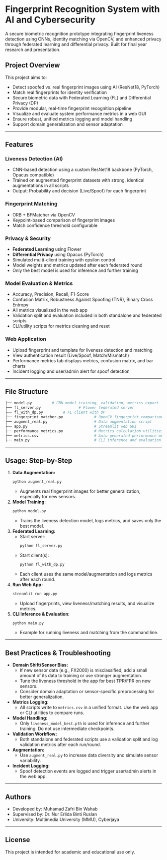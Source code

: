 # Fingerprint Recognition System with AI and Cybersecurity

A secure biometric recognition prototype integrating fingerprint liveness detection using CNNs, identity matching via OpenCV, and enhanced privacy through federated learning and differential privacy. Built for final year research and presentation.

## Project Overview
This project aims to:

- Detect spoofed vs. real fingerprint images using AI (ResNet18, PyTorch)
- Match real fingerprints for identity verification
- Secure biometric data with Federated Learning (FL) and Differential Privacy (DP)
- Provide modular, real-time fingerprint recognition pipeline
- Visualize and evaluate system performance metrics in a web GUI
- Ensure robust, unified metrics logging and model handling
- Support domain generalization and sensor adaptation

---

## Features

### Liveness Detection (AI)
- CNN-based detection using a custom ResNet18 backbone (PyTorch, Opacus compatible)
- Trained on augmented fingerprint datasets with strong, identical augmentations in all scripts
- Output: Probability and decision (Live/Spoof) for each fingerprint

### Fingerprint Matching
- ORB + BFMatcher via OpenCV
- Keypoint-based comparison of fingerprint images
- Match confidence threshold configurable

### Privacy & Security
- **Federated Learning** using Flower
- **Differential Privacy** using Opacus (PyTorch)
- Simulated multi-client training with epsilon control
- Model weights and metrics updated after each federated round
- Only the best model is used for inference and further training

### Model Evaluation & Metrics
- Accuracy, Precision, Recall, F1-Score
- Confusion Matrix, Robustness Against Spoofing (TNR), Binary Cross Entropy
- All metrics visualized in the web app
- Validation split and evaluation included in both standalone and federated scripts
- CLI/utility scripts for metrics cleaning and reset

### Web Application
- Upload fingerprint and template for liveness detection and matching
- View authentication result (Live/Spoof, Match/Mismatch)
- Performance metrics tab displays metrics, confusion matrix, and bar charts
- Incident logging and user/admin alert for spoof detection

---

## File Structure

```bash
├── model.py         # CNN model training, validation, metrics export
├── fl_server.py                 # Flower federated server
├── fl_with_dp.py         # FL client with DP
├── fingerprint_matcher.py              # OpenCV fingerprint comparison logic
├── augment_real.py                     # Data augmentation script
├── app.py                              # Streamlit web GUI
├── performance_metrics.py              # Metrics calculation utilities
├── metrics.csv                         # Auto-generated performance metrics
├── main.py                             # CLI inference and evaluation example
```

---

## Usage: Step-by-Step

1. **Data Augmentation:**
   ```bash
   python augment_real.py
   ```
   - Augments real fingerprint images for better generalization, especially for new sensors.
2. **Model Training:**
   ```bash
   python model.py
   ```
   - Trains the liveness detection model, logs metrics, and saves only the best model.
3. **Federated Learning:**
   - Start server:
     ```bash
     python fl_server.py
     ```
   - Start client(s):
     ```bash
     python fl_with_dp.py
     ```
   - Each client uses the same model/augmentation and logs metrics after each round.
4. **Run Web App:**
   ```bash
   streamlit run app.py
   ```
   - Upload fingerprints, view liveness/matching results, and visualize metrics.
5. **CLI Inference & Evaluation:**
   ```bash
   python main.py
   ```
   - Example for running liveness and matching from the command line.

---

## Best Practices & Troubleshooting

- **Domain Shift/Sensor Bias:**
  - If new sensor data (e.g., FX2000) is misclassified, add a small amount of its data to training or use stronger augmentation.
  - Tune the liveness threshold in the app for best TPR/FPR on new sensors.
  - Consider domain adaptation or sensor-specific preprocessing for better generalization.
- **Metrics Logging:**
  - All scripts write to `metrics.csv` in a unified format. Use the web app or CLI utilities to compare runs.
- **Model Handling:**
  - Only `liveness_model_best.pth` is used for inference and further training. Do not use intermediate checkpoints.
- **Validation Workflow:**
  - Both standalone and federated scripts use a validation split and log validation metrics after each run/round.
- **Augmentation:**
  - Use `augment_real.py` to increase data diversity and simulate sensor variability.
- **Incident Logging:**
  - Spoof detection events are logged and trigger user/admin alerts in the web app.

---

## Authors
- Developed by: Muhamad Zafri Bin Wahab
- Supervised by: Dr. Nur Erlida Binti Ruslan
- University: Multimedia University (MMU), Cyberjaya

---

## License
This project is intended for academic and educational use only.
